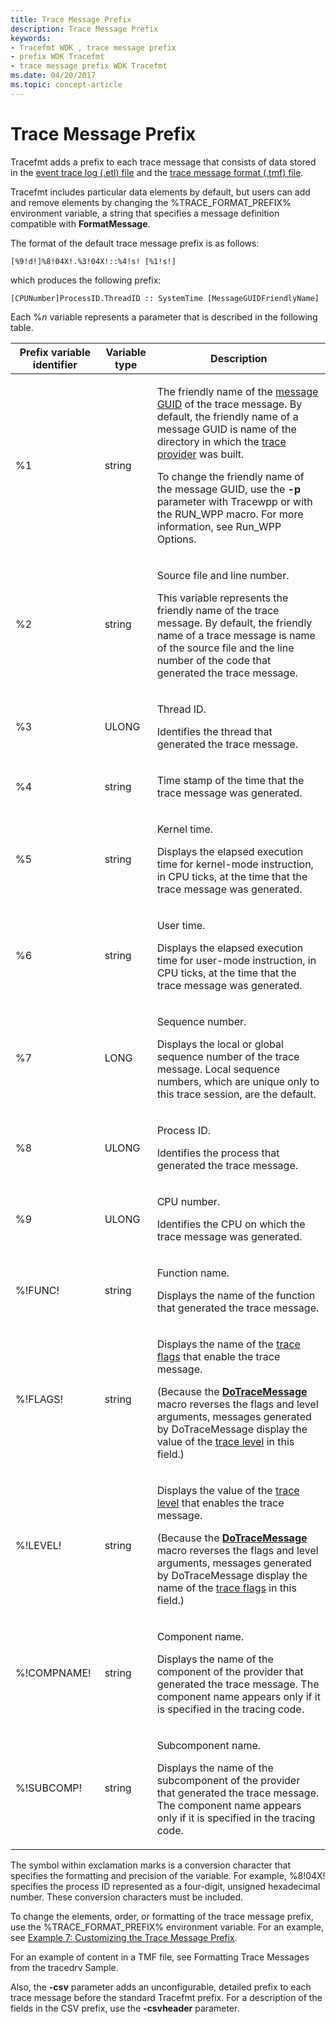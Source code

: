 ```yaml
---
title: Trace Message Prefix
description: Trace Message Prefix
keywords:
- Tracefmt WDK , trace message prefix
- prefix WDK Tracefmt
- trace message prefix WDK Tracefmt
ms.date: 04/20/2017
ms.topic: concept-article
---
```


# Trace Message Prefix

Tracefmt adds a prefix to each trace message that consists of data stored in the [event trace log (.etl) file](trace-log.md) and the [trace message format (.tmf) file](trace-message-format-file.md).

Tracefmt includes particular data elements by default, but users can add and remove elements by changing the %TRACE\_FORMAT\_PREFIX% environment variable, a string that specifies a message definition compatible with **FormatMessage**.

The format of the default trace message prefix is as follows:

```command
[%9!d!]%8!04X!.%3!04X!::%4!s! [%1!s!]
```

which produces the following prefix:

```command
[CPUNumber]ProcessID.ThreadID :: SystemTime [MessageGUIDFriendlyName]
```

Each %*n* variable represents a parameter that is described in the following table.

<table>
<thead>
<tr>
<th>Prefix variable identifier</th>
<th>Variable type</th>
<th>Description</th>
</tr>
</thead>
<tbody>
<tr>
<td><p>%1</p></td>
<td><p>string</p></td>
<td><p>The friendly name of the <a href="message-guid.md" data-raw-source="[message GUID](message-guid.md)">message GUID</a> of the trace message. By default, the friendly name of a message GUID is name of the directory in which the <a href="trace-provider.md" data-raw-source="[trace provider](trace-provider.md)">trace provider</a> was built.</p>
<p>To change the friendly name of the message GUID, use the <strong>-p</strong> parameter with Tracewpp or with the RUN_WPP macro. For more information, see Run_WPP Options.</p></td>
</tr>
<tr class="even">
<td><p>%2</p></td>
<td><p>string</p></td>
<td><p>Source file and line number.</p>
<p>This variable represents the friendly name of the trace message. By default, the friendly name of a trace message is name of the source file and the line number of the code that generated the trace message.</p></td>
</tr>
<tr>
<td><p>%3</p></td>
<td><p>ULONG</p></td>
<td><p>Thread ID.</p>
<p>Identifies the thread that generated the trace message.</p></td>
</tr>
<tr class="even">
<td><p>%4</p></td>
<td><p>string</p></td>
<td><p>Time stamp of the time that the trace message was generated.</p></td>
</tr>
<tr>
<td><p>%5</p></td>
<td><p>string</p></td>
<td><p>Kernel time.</p>
<p>Displays the elapsed execution time for kernel-mode instruction, in CPU ticks, at the time that the trace message was generated.</p></td>
</tr>
<tr class="even">
<td><p>%6</p></td>
<td><p>string</p></td>
<td><p>User time.</p>
<p>Displays the elapsed execution time for user-mode instruction, in CPU ticks, at the time that the trace message was generated.</p></td>
</tr>
<tr>
<td><p>%7</p></td>
<td><p>LONG</p></td>
<td><p>Sequence number.</p>
<p>Displays the local or global sequence number of the trace message. Local sequence numbers, which are unique only to this trace session, are the default.</p></td>
</tr>
<tr class="even">
<td><p>%8</p></td>
<td><p>ULONG</p></td>
<td><p>Process ID.</p>
<p>Identifies the process that generated the trace message.</p></td>
</tr>
<tr>
<td><p>%9</p></td>
<td><p>ULONG</p></td>
<td><p>CPU number.</p>
<p>Identifies the CPU on which the trace message was generated.</p></td>
</tr>
<tr class="even">
<td><p>%!FUNC!</p></td>
<td><p>string</p></td>
<td><p>Function name.</p>
<p>Displays the name of the function that generated the trace message.</p></td>
</tr>
<tr>
<td><p>%!FLAGS!</p></td>
<td><p>string</p></td>
<td><p>Displays the name of the <a href="trace-flags.md" data-raw-source="[trace flags](trace-flags.md)">trace flags</a> that enable the trace message.</p>
<p>(Because the <a href="/previous-versions/windows/hardware/previsioning-framework/ff544918(v=vs.85)" data-raw-source="[&lt;strong&gt;DoTraceMessage&lt;/strong&gt;](/previous-versions/windows/hardware/previsioning-framework/ff544918(v=vs.85))"><strong>DoTraceMessage</strong></a> macro reverses the flags and level arguments, messages generated by DoTraceMessage display the value of the <a href="trace-level.md" data-raw-source="[trace level](trace-level.md)">trace level</a> in this field.)</p></td>
</tr>
<tr class="even">
<td><p>%!LEVEL!</p></td>
<td><p>string</p></td>
<td><p>Displays the value of the <a href="trace-level.md" data-raw-source="[trace level](trace-level.md)">trace level</a> that enables the trace message.</p>
<p>(Because the <a href="/previous-versions/windows/hardware/previsioning-framework/ff544918(v=vs.85)" data-raw-source="[&lt;strong&gt;DoTraceMessage&lt;/strong&gt;](/previous-versions/windows/hardware/previsioning-framework/ff544918(v=vs.85))"><strong>DoTraceMessage</strong></a> macro reverses the flags and level arguments, messages generated by DoTraceMessage display the name of the <a href="trace-flags.md" data-raw-source="[trace flags](trace-flags.md)">trace flags</a> in this field.)</p></td>
</tr>
<tr>
<td><p>%!COMPNAME!</p></td>
<td><p>string</p></td>
<td><p>Component name.</p>
<p>Displays the name of the component of the provider that generated the trace message. The component name appears only if it is specified in the tracing code.</p></td>
</tr>
<tr class="even">
<td><p>%!SUBCOMP!</p></td>
<td><p>string</p></td>
<td><p>Subcomponent name.</p>
<p>Displays the name of the subcomponent of the provider that generated the trace message. The component name appears only if it is specified in the tracing code.</p></td>
</tr>
</tbody>
</table>

 

The symbol within exclamation marks is a conversion character that specifies the formatting and precision of the variable. For example, %8!04X! specifies the process ID represented as a four-digit, unsigned hexadecimal number. These conversion characters must be included.

To change the elements, order, or formatting of the trace message prefix, use the %TRACE\_FORMAT\_PREFIX% environment variable. For an example, see [Example 7: Customizing the Trace Message Prefix](example-7--customizing-the-trace-message-prefix.md).

For an example of content in a TMF file, see Formatting Trace Messages from the tracedrv Sample.

Also, the **-csv** parameter adds an unconfigurable, detailed prefix to each trace message before the standard Tracefmt prefix. For a description of the fields in the CSV prefix, use the **-csvheader** parameter.


